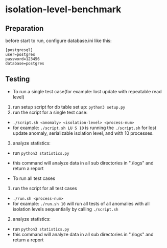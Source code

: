 # isolation-level-benchmark

## Preparation
before start to run, configure database.ini like this:
```
[postgresql]
user=postgres
password=123456
database=postgres
```

## Testing
+ To run a single test case(for example: lost update with repeatable read level)
1. run setup script for db table set up: `python3 setup.py`
2. run the script for a single test case: 
+ `./script.sh <anomaly> <isolation-level> <process-num>` 
+ for example: `./script.sh LU S 10` is running the `./script.sh` for lost update anomaly, serializable isolation level, and with 10 processes.
3. analyze statistics:
+ run `python3 statistics.py`
+ this command will analyze data in all sub directories in "./logs" and return a report

+ To run all test cases
1. run the script for all test cases
+ `./run.sh <process-num>`
+ for example: `./run.sh 10` will run all tests of all anomalies with all isolation levels sequentially by calling `./script.sh`
2. analyze statistics:
+ run `python3 statistics.py`
+ this command will analyze data in all sub directories in "./logs" and return a report

